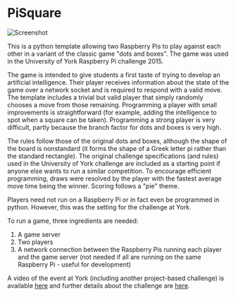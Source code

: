 # PiSquare

![Screenshot](https://cloud.githubusercontent.com/assets/12893373/11183989/ce2c6704-8c6c-11e5-9f45-f41aa49dd6aa.png)

This is a python template allowing two Raspberry Pis to play against each other in a variant of the classic game "dots and boxes". The game was used in the University of York Raspberry Pi challenge 2015.

The game is intended to give students a first taste of trying to develop an artificial intelligence. Their player receives information about the state of the game over a network socket and is required to respond with a valid move. The template includes a trivial but valid player that simply randomly chooses a move from those remaining. Programming a player with small improvements is straightforward (for example, adding the intelligence to spot when a square can be taken). Programming a strong player is very difficult, partly because the branch factor for dots and boxes is very high.

The rules follow those of the original dots and boxes, although the shape of the board is nonstandard (it forms the shape of a Greek letter pi rather than the standard rectangle). The original challenge specifications (and rules) used in the University of York challenge are included as a starting point if anyone else wants to run a similar competition. To encourage efficient programming, draws were resolved by the player with the fastest average move time being the winner. Scoring follows a "pie" theme.

Players need not run on a Raspberry Pi or in fact even be programmed in python. However, this was the setting for the challenge at York.

To run a game, three ingredients are needed:

1. A game server
2. Two players
3. A network connection between the Raspberry Pis running each player and the game server (not needed if all are running on the same Raspberry Pi - useful for development)

A video of the event at York (including another project-based challenge) is available [here](https://www.youtube.com/watch?v=CT_K9XD2YH0) and further details about the challenge are [here](https://www.cs.york.ac.uk/undergraduate/challenge/).
